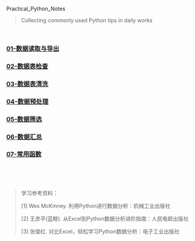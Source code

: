 Practical_Python_Notes

> Collecting commonly used Python tips in daily works
>

<br/>

### [01-数据读取与导出](01-数据读取与导出.md)

### [02-数据表检查](02-数据表检查.md)

### [03-数据表清洗](03-数据表清洗.md)

### [04-数据预处理](04-数据预处理.md)

### [05-数据筛选](05-数据筛选.md)

### [06-数据汇总](06-数据汇总.md)

### [07-常用函数](07-常用函数.md)

<br/>

<br/>

<br/>

> 学习参考资料：
>
> [1] Wes McKinney. 利用Python进行数据分析：机械工业出版社
>
> [2] 王彦平(蓝鲸). 从Excel到Python数据分析进阶指南：人民电邮出版社
>
> [3] 张俊红. 对比Excel，轻松学习Python数据分析：电子工业出版社